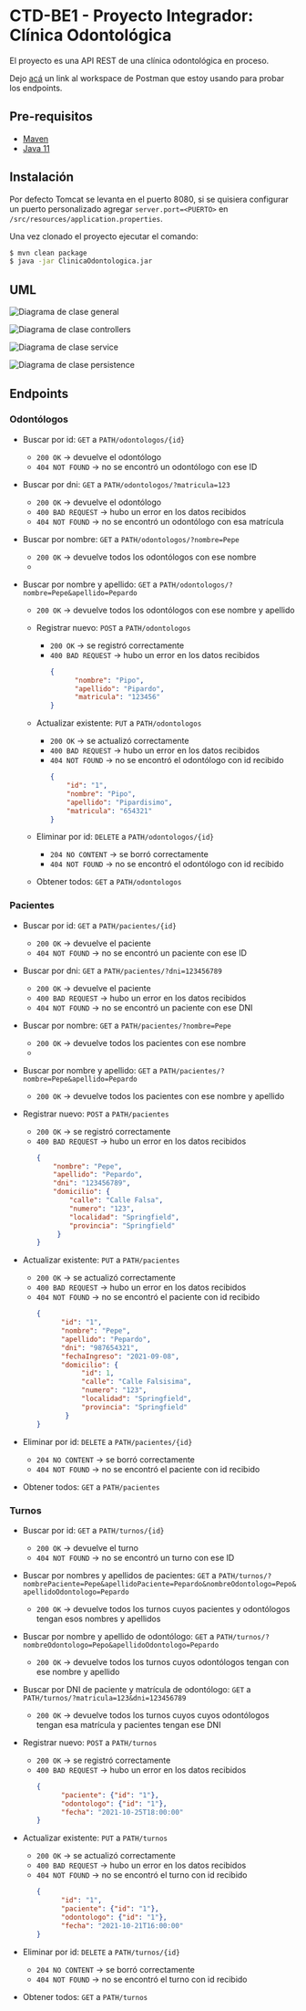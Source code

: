 # CTD-BE1 - Proyecto Integrador: Clínica Odontológica

El proyecto es una API REST de una clínica odontológica en proceso.

Dejo [acá](https://www.postman.com/valva-ro/workspace/backend-clinica-odontologica/collection/16623509-a7b0be55-4085-45e9-af03-c03c9461be09?ctx=documentation)
un link al workspace de Postman que estoy usando para probar los endpoints.

## Pre-requisitos
- [Maven](https://maven.apache.org/download.cgi)
- [Java 11](https://www.oracle.com/java/technologies/downloads/#java11)

## Instalación
Por defecto Tomcat se levanta en el puerto 8080, si se quisiera configurar un puerto personalizado agregar `server.port=<PUERTO>`
en `/src/resources/application.properties`.

Una vez clonado el proyecto ejecutar el comando:
```bash
$ mvn clean package
$ java -jar ClinicaOdontologica.jar
```

## UML
![Diagrama de clase general](diagrams/diagrama-de-clase-paquetes.png)

![Diagrama de clase controllers](diagrams/diagrama-de-clase-controller.png)

![Diagrama de clase service](diagrams/diagrama-de-clase-service.png)

![Diagrama de clase persistence](diagrams/diagrama-de-clase-persistence.png)

## Endpoints
### Odontólogos

  - Buscar por id: `GET` a `PATH/odontologos/{id}`
      - `200 OK` → devuelve el odontólogo
      - `404 NOT FOUND` → no se encontró un odontólogo con ese ID

- Buscar por dni: `GET` a `PATH/odontologos/?matricula=123`
    - `200 OK` → devuelve el odontólogo
    - `400 BAD REQUEST` → hubo un error en los datos recibidos
    - `404 NOT FOUND` → no se encontró un odontólogo con esa matrícula

- Buscar por nombre: `GET` a `PATH/odontologos/?nombre=Pepe`
    - `200 OK` → devuelve todos los odontólogos con ese nombre
    -
- Buscar por nombre y apellido: `GET` a `PATH/odontologos/?nombre=Pepe&apellido=Pepardo`
    - `200 OK` → devuelve todos los odontólogos con ese nombre y apellido

  - Registrar nuevo: `POST` a `PATH/odontologos`
      - `200 OK` → se registró correctamente
      - `400 BAD REQUEST` → hubo un error en los datos recibidos
          ```json
          {
                "nombre": "Pipo",
                "apellido": "Pipardo",
                "matricula": "123456"
          }
          ```
        
  - Actualizar existente: `PUT` a `PATH/odontologos`
      - `200 OK` → se actualizó correctamente
      - `400 BAD REQUEST` → hubo un error en los datos recibidos
      - `404 NOT FOUND` → no se encontró el odontólogo con id recibido
          ```json
        {
              "id": "1",
              "nombre": "Pipo",
              "apellido": "Pipardisimo",
              "matricula": "654321"
        }
          ```
        
  - Eliminar por id: `DELETE` a `PATH/odontologos/{id}`
      - `204 NO CONTENT` → se borró correctamente
      - `404 NOT FOUND` → no se encontró el odontólogo con id recibido


  - Obtener todos: `GET` a `PATH/odontologos`


### Pacientes

- Buscar por id: `GET` a `PATH/pacientes/{id}`
  - `200 OK` → devuelve el paciente
  - `404 NOT FOUND` → no se encontró un paciente con ese ID


- Buscar por dni: `GET` a `PATH/pacientes/?dni=123456789`
    - `200 OK` → devuelve el paciente
    - `400 BAD REQUEST` → hubo un error en los datos recibidos
    - `404 NOT FOUND` → no se encontró un paciente con ese DNI
  
- Buscar por nombre: `GET` a `PATH/pacientes/?nombre=Pepe`
    - `200 OK` → devuelve todos los pacientes con ese nombre
    - 
- Buscar por nombre y apellido: `GET` a `PATH/pacientes/?nombre=Pepe&apellido=Pepardo`
    - `200 OK` → devuelve todos los pacientes con ese nombre y apellido

- Registrar nuevo: `POST` a `PATH/pacientes`
  - `200 OK` → se registró correctamente
  - `400 BAD REQUEST` → hubo un error en los datos recibidos
      ```json
    {
          "nombre": "Pepe",
          "apellido": "Pepardo",
          "dni": "123456789",
          "domicilio": {
              "calle": "Calle Falsa",
              "numero": "123",
              "localidad": "Springfield",
              "provincia": "Springfield"
           }
    }
      ```
    
- Actualizar existente: `PUT` a `PATH/pacientes`
  - `200 OK` → se actualizó correctamente
  - `400 BAD REQUEST` → hubo un error en los datos recibidos
  - `404 NOT FOUND` → no se encontró el paciente con id recibido
    ```json
    {
          "id": "1",
          "nombre": "Pepe",
          "apellido": "Pepardo",
          "dni": "987654321",
          "fechaIngreso": "2021-09-08",
          "domicilio": {
               "id": 1,
               "calle": "Calle Falsisima",
               "numero": "123",
               "localidad": "Springfield",
               "provincia": "Springfield"
           }
    }
    ```
    
- Eliminar por id: `DELETE` a `PATH/pacientes/{id}`
  - `204 NO CONTENT` → se borró correctamente
  - `404 NOT FOUND` → no se encontró el paciente con id recibido


- Obtener todos: `GET` a `PATH/pacientes`


### Turnos
    
- Buscar por id: `GET` a `PATH/turnos/{id}`
  - `200 OK` → devuelve el turno
  - `404 NOT FOUND` → no se encontró un turno con ese ID
  
- Buscar por nombres y apellidos de pacientes: `GET` a `PATH/turnos/?nombrePaciente=Pepe&apellidoPaciente=Pepardo&nombreOdontologo=Pepo&apellidoOdontologo=Pepardo`
  - `200 OK` → devuelve todos los turnos cuyos pacientes y odontólogos tengan esos nombres y apellidos
  
- Buscar por nombre y apellido de odontólogo: `GET` a `PATH/turnos/?nombreOdontologo=Pepo&apellidoOdontologo=Pepardo`
  - `200 OK` → devuelve todos los turnos cuyos odontólogos tengan con ese nombre y apellido

- Buscar por DNI de paciente y matrícula de odontólogo: `GET` a `PATH/turnos/?matricula=123&dni=123456789`
  - `200 OK` → devuelve todos los turnos cuyos cuyos odontólogos tengan esa matrícula y pacientes tengan ese DNI

- Registrar nuevo: `POST` a `PATH/turnos`
  - `200 OK` → se registró correctamente
  - `400 BAD REQUEST` → hubo un error en los datos recibidos
    ```json
    {
          "paciente": {"id": "1"},
          "odontologo": {"id": "1"},
          "fecha": "2021-10-25T18:00:00"
    }
    ```

- Actualizar existente: `PUT` a `PATH/turnos`
    - `200 OK` → se actualizó correctamente
    - `400 BAD REQUEST` → hubo un error en los datos recibidos
    - `404 NOT FOUND` → no se encontró el turno con id recibido
      ```json
      {
            "id": "1",
            "paciente": {"id": "1"},
            "odontologo": {"id": "1"},
            "fecha": "2021-10-21T16:00:00"
      }
      ```
    
- Eliminar por id: `DELETE` a `PATH/turnos/{id}`
  - `204 NO CONTENT` → se borró correctamente
  - `404 NOT FOUND` → no se encontró el turno con id recibido


- Obtener todos: `GET` a `PATH/turnos`
